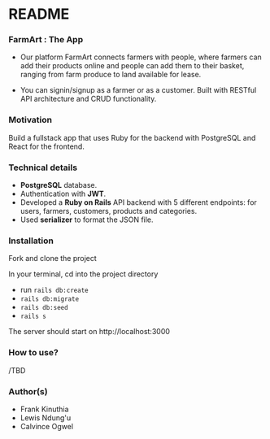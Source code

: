 # README

### FarmArt : The App
- Our platform FarmArt connects farmers with people, where farmers can add their products online and people can add them to their basket, ranging from farm produce to land available for lease.

- You can signin/signup as a farmer or as a customer. Built with RESTful API architecture and CRUD functionality. 

### Motivation
Build a fullstack app that uses Ruby for the backend with PostgreSQL and React for the frontend.  



### Technical details
- **PostgreSQL** database.
- Authentication with **JWT**.
- Developed a **Ruby on Rails** API backend with 5 different endpoints: for users, farmers, customers, products and categories.
- Used **serializer** to format the JSON file.

### Installation
Fork and clone the project 


In your terminal, cd into the project directory
- run `rails db:create`
- `rails db:migrate`
- `rails db:seed`
- `rails s`

The server should start on http://localhost:3000


### How to use?
/TBD


### Author(s)
* Frank Kinuthia
* Lewis Ndung'u
* Calvince Ogwel